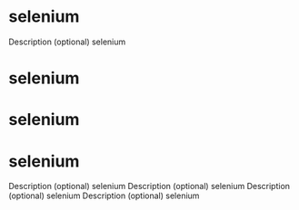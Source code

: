 # selenium
Description (optional) selenium
# selenium
# selenium
# selenium
Description (optional) selenium
Description (optional) selenium
Description (optional) selenium
Description (optional) selenium


